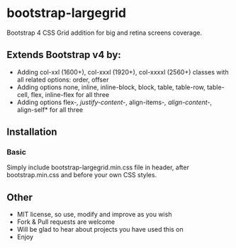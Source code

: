 # bootstrap-largegrid
Bootstrap 4 CSS Grid addition for big and retina screens coverage.

## Extends Bootstrap v4 by:
* Adding col-xxl (1600+), col-xxxl (1920+), col-xxxxl (2560+) classes with all related options: order, offser
* Adding options none, inline, inline-block, block, table, table-row, table-cell, flex, inline-flex for all three
* Adding options flex-*, justify-content-*, align-items-*, align-content-*, align-self* for all three

## Installation
### Basic
Simply include bootstrap-largegrid.min.css file in header, after bootstrap.min.css and before your own CSS styles.

## Other
* MIT license, so use, modify and improve as you wish
* Fork & Pull requests are welcome
* Will be glad to hear about projects you have used this on
* Enjoy
